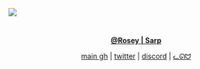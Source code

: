 ![](https://media.discordapp.net/attachments/1009937288802881649/1009945573803180153/unknown.png?width=1025&height=342)
#

<p align="center"> <b><u>@Rosey | Sarp</u></b></p>
<div align="center">
<a href="https://github.com/s6rp">main gh</a> |
<a href="https://twitter.com/outtawrlds">twitter</a> |
<a href="https://discord.com/users/902627827919257600">discord</a> | 
<a href="https://catboys.pics">ᓚᘏᗢ</a> 

</div>
